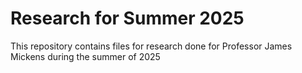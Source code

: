 Research for Summer 2025
========================

This repository contains files for research done for Professor James Mickens during the summer of 2025